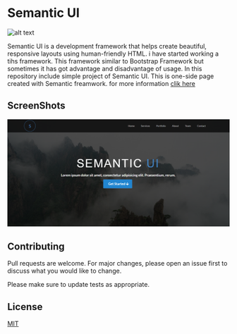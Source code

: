 # Semantic UI 

![alt text](https://getdeveloper.net/wp-content/uploads/2018/02/semantic.png?raw=true)

Semantic UI is  a development framework that helps create beautiful, responsive layouts using human-friendly HTML. 
i have started working a tihs framework. This framework similar to Bootstrap Framework but sometimes it has got advantage and disadvantage of usage. In this repository include simple project of Semantic UI. This is one-side page created with Semantic freamwork. for more information [clik here](https://semantic-ui.com/) 

 

## ScreenShots

![alt text](https://github.com/mfurkan60/Frontendaily/blob/main/SEMANTIC%20UI/screenshot.png?raw=true)
 



## Contributing
Pull requests are welcome. For major changes, please open an issue first to discuss what you would like to change.

Please make sure to update tests as appropriate.

## License
[MIT](https://choosealicense.com/licenses/mit/)